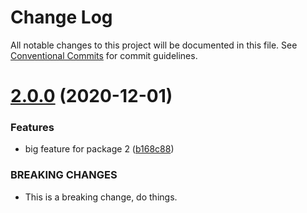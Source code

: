 # Change Log

All notable changes to this project will be documented in this file.
See [Conventional Commits](https://conventionalcommits.org) for commit guidelines.

# [2.0.0](https://github.com/chrisventura/cv-lerna/compare/@cv/test-package-2@1.0.1...@cv/test-package-2@2.0.0) (2020-12-01)


### Features

* big feature for package 2 ([b168c88](https://github.com/chrisventura/cv-lerna/commit/b168c880a6f006f56fdeaf412d9c6b76ae4e7699))


### BREAKING CHANGES

* This is a breaking change, do things.
